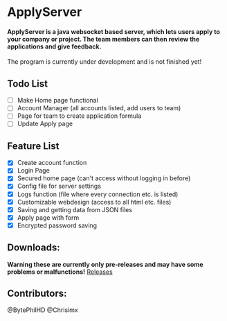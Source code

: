 # ApplyServer

#### ApplyServer is a java websocket based server, which lets users apply to your company or project. The team members can then review the applications and give feedback. 

The program is currently under development and is not finished yet!

## Todo List

- [ ] Make Home page functional
- [ ] Account Manager (all accounts listed, add users to team)
- [ ] Page for team to create application formula
- [ ] Update Apply page

## Feature List

- [x] Create account function
- [x] Login Page
- [x] Secured home page (can't access without logging in before)
- [x] Config file for server settings
- [x] Logs function (file where every connection etc. is listed)
- [x] Customizable webdesign (access to all html etc. files)
- [x] Saving and getting data from JSON files
- [x] Apply page with form  
- [x] Encrypted password saving

## Downloads:

**Warning these are currently only pre-releases and may have some problems or malfunctions!**
[Releases](https://github.com/BytePhilHD/ApplyServer/releases)

## Contributors:
@BytePhilHD
@Chrisimx


